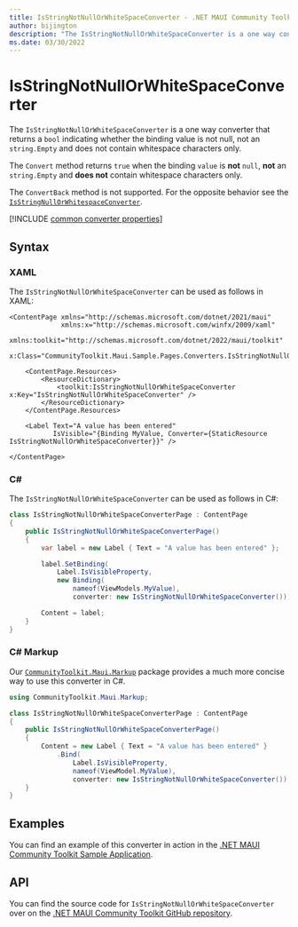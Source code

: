 ```yaml
---
title: IsStringNotNullOrWhiteSpaceConverter - .NET MAUI Community Toolkit
author: bijington
description: "The IsStringNotNullOrWhiteSpaceConverter is a one way converter that returns a bool indicating whether the binding value is not null, not an string.Empty and does not contain whitespace characters only."
ms.date: 03/30/2022
---
```


# IsStringNotNullOrWhiteSpaceConverter

The `IsStringNotNullOrWhiteSpaceConverter` is a one way converter that returns a `bool` indicating whether the binding value is not null, not an `string.Empty` and does not contain whitespace characters only.

The `Convert` method returns `true` when the binding `value` is **not** `null`, **not** an `string.Empty` and **does not** contain whitespace characters only.

The `ConvertBack` method is not supported. For the opposite behavior see the [`IsStringNullOrWhitespaceConverter`](is-string-null-or-whitespace-converter.md).

[!INCLUDE [common converter properties](../includes/communitytoolkit-converter.md)]

## Syntax

### XAML

The `IsStringNotNullOrWhiteSpaceConverter` can be used as follows in XAML:

```xaml
<ContentPage xmlns="http://schemas.microsoft.com/dotnet/2021/maui"
             xmlns:x="http://schemas.microsoft.com/winfx/2009/xaml"
             xmlns:toolkit="http://schemas.microsoft.com/dotnet/2022/maui/toolkit"
             x:Class="CommunityToolkit.Maui.Sample.Pages.Converters.IsStringNotNullOrWhiteSpaceConverterPage">

    <ContentPage.Resources>
        <ResourceDictionary>
            <toolkit:IsStringNotNullOrWhiteSpaceConverter x:Key="IsStringNotNullOrWhiteSpaceConverter" />
        </ResourceDictionary>
    </ContentPage.Resources>

    <Label Text="A value has been entered"
           IsVisible="{Binding MyValue, Converter={StaticResource IsStringNotNullOrWhiteSpaceConverter}}" />

</ContentPage>
```

### C#

The `IsStringNotNullOrWhiteSpaceConverter` can be used as follows in C#:

```csharp
class IsStringNotNullOrWhiteSpaceConverterPage : ContentPage
{
    public IsStringNotNullOrWhiteSpaceConverterPage()
    {
        var label = new Label { Text = "A value has been entered" };

		label.SetBinding(
			Label.IsVisibleProperty,
			new Binding(
				nameof(ViewModels.MyValue),
				converter: new IsStringNotNullOrWhiteSpaceConverter()));

		Content = label;
    }
}
```

### C# Markup

Our [`CommunityToolkit.Maui.Markup`](../markup/markup.md) package provides a much more concise way to use this converter in C#.

```csharp
using CommunityToolkit.Maui.Markup;

class IsStringNotNullOrWhiteSpaceConverterPage : ContentPage
{
    public IsStringNotNullOrWhiteSpaceConverterPage()
    {
        Content = new Label { Text = "A value has been entered" }
            .Bind(
                Label.IsVisibleProperty,
                nameof(ViewModel.MyValue),
                converter: new IsStringNotNullOrWhiteSpaceConverter());
    }
}
```

## Examples

You can find an example of this converter in action in the [.NET MAUI Community Toolkit Sample Application](https://github.com/CommunityToolkit/Maui/blob/main/samples/CommunityToolkit.Maui.Sample/Pages/Converters/IsStringNotNullOrWhiteSpaceConverterPage.xaml).

## API

You can find the source code for `IsStringNotNullOrWhiteSpaceConverter` over on the [.NET MAUI Community Toolkit GitHub repository](https://github.com/CommunityToolkit/Maui/blob/main/src/CommunityToolkit.Maui/Converters/IsStringNotNullOrWhiteSpaceConverter.shared.cs).
